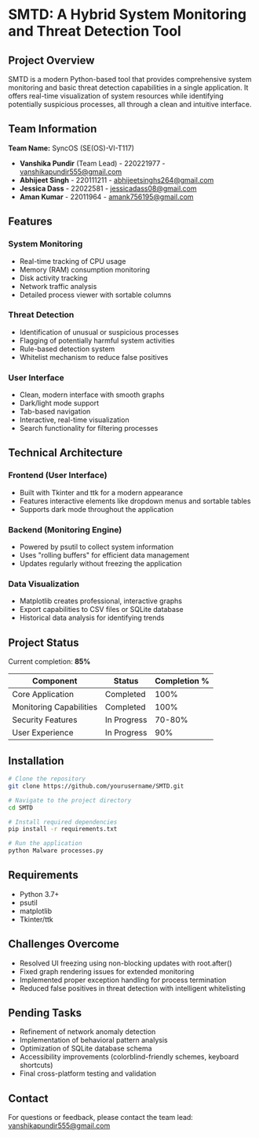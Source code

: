 # SMTD: A Hybrid System Monitoring and Threat Detection Tool

## Project Overview

SMTD is a modern Python-based tool that provides comprehensive system monitoring and basic threat detection capabilities in a single application. It offers real-time visualization of system resources while identifying potentially suspicious processes, all through a clean and intuitive interface.

## Team Information

**Team Name:** SyncOS (SE(OS)-VI-T117)

- **Vanshika Pundir** (Team Lead) - 220221977 - vanshikapundir555@gmail.com
- **Abhijeet Singh** - 220111211 - abhijeetsinghs264@gmail.com
- **Jessica Dass** - 22022581 - jessicadass08@gmail.com
- **Aman Kumar** - 22011964 - amank756195@gmail.com

## Features

### System Monitoring
- Real-time tracking of CPU usage
- Memory (RAM) consumption monitoring
- Disk activity tracking
- Network traffic analysis
- Detailed process viewer with sortable columns

### Threat Detection
- Identification of unusual or suspicious processes
- Flagging of potentially harmful system activities
- Rule-based detection system
- Whitelist mechanism to reduce false positives

### User Interface
- Clean, modern interface with smooth graphs
- Dark/light mode support
- Tab-based navigation
- Interactive, real-time visualization
- Search functionality for filtering processes

## Technical Architecture

### Frontend (User Interface)
- Built with Tkinter and ttk for a modern appearance
- Features interactive elements like dropdown menus and sortable tables
- Supports dark mode throughout the application

### Backend (Monitoring Engine)
- Powered by psutil to collect system information
- Uses "rolling buffers" for efficient data management
- Updates regularly without freezing the application

### Data Visualization
- Matplotlib creates professional, interactive graphs
- Export capabilities to CSV files or SQLite database
- Historical data analysis for identifying trends


## Project Status

Current completion: **85%**

| Component | Status | Completion % |
|-----------|--------|--------------|
| Core Application | Completed | 100% |
| Monitoring Capabilities | Completed | 100% |
| Security Features | In Progress | 70-80% |
| User Experience | In Progress | 90% |

## Installation

```bash
# Clone the repository
git clone https://github.com/yourusername/SMTD.git

# Navigate to the project directory
cd SMTD

# Install required dependencies
pip install -r requirements.txt

# Run the application
python Malware processes.py
```

## Requirements

- Python 3.7+
- psutil
- matplotlib
- Tkinter/ttk

## Challenges Overcome

- Resolved UI freezing using non-blocking updates with root.after()
- Fixed graph rendering issues for extended monitoring
- Implemented proper exception handling for process termination
- Reduced false positives in threat detection with intelligent whitelisting

## Pending Tasks

- Refinement of network anomaly detection
- Implementation of behavioral pattern analysis
- Optimization of SQLite database schema
- Accessibility improvements (colorblind-friendly schemes, keyboard shortcuts)
- Final cross-platform testing and validation

## Contact

For questions or feedback, please contact the team lead: vanshikapundir555@gmail.com
